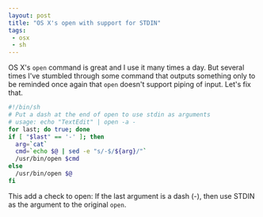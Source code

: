 ```yaml
---
layout: post
title: "OS X's open with support for STDIN"
tags:
 - osx
 - sh
---
```

OS X's `open` command is great and I use it many times a day. But several times I've stumbled through some command that outputs something only to be reminded once again that `open` doesn't support piping of input. Let's fix that.

````sh
#!/bin/sh
# Put a dash at the end of open to use stdin as arguments
# usage: echo "TextEdit" | open -a -
for last; do true; done
if [ "$last" == '-' ]; then
  arg=`cat`
  cmd=`echo $@ | sed -e "s/-$/${arg}/"`
  /usr/bin/open $cmd
else
  /usr/bin/open $@
fi
````

This add a check to open: If the last argument is a dash (-), then use STDIN as the argument to the original `open`.
